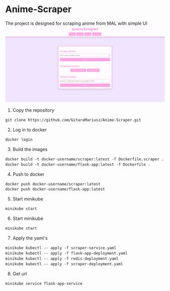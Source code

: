 # Anime-Scraper
The project is designed for scraping anime from MAL with simple UI
![Index.html](https://github.com/GitaraMariusz/Anime-Scraper/blob/main/index.png?raw=true)  

1. Copy the repository
```txt
git clone https://github.com/GitaraMariusz/Anime-Scraper.git
```
2. Log in to docker
```txt
docker login
```
3. Build the images
```txt
docker build -t docker-username/scraper:latest -f Dockerfile.scraper .
docker build -t docker-username/flask-app:latest -f Dockerfile .      
```
4. Push to docker
```txt
docker push docker-username/scraper:latest         
docker push docker-username/flask-app:latest
```
5. Start minikube
```txt
minikube start
```
6. Start minikube
```txt
minikube start
```
7. Apply the yaml's
```txt
minikube kubectl -- apply -f scraper-service.yaml    
minikube kubectl -- apply -f flask-app-deployment.yaml    
minikube kubectl -- apply -f redis-deployment.yaml  
minikube kubectl -- apply -f scraper-deployment.yaml       
```
8. Get url
```txt
minikube service flask-app-service  
```



